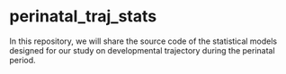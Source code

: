 # perinatal_traj_stats

In this repository, we will share the source code of the statistical models designed for our study on developmental trajectory during the perinatal period.
